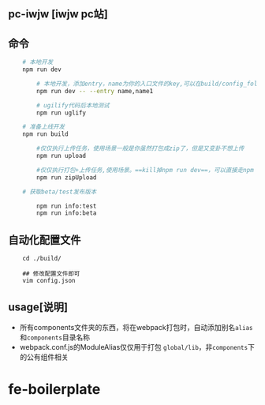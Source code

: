 ## pc-iwjw   [iwjw pc站]
## 命令
```bash
    # 本地开发
    npm run dev

        # 本地开发，添加entry，name为你的入口文件的key,可以在build/config_folder/[,main_files,static_files]中查看
        npm run dev -- --entry name,name1

        # ugilify代码后本地测试
        npm run uglify

    # 准备上线开发
    npm run build

        #仅仅执行上传任务，使用场景一般是你虽然打包成zip了，但是又变卦不想上传
        npm run upload

        #仅仅执行打包+上传任务,使用场景。==kill掉npm run dev==，可以直接走npm run zipUpload
        npm run zipUpload

    # 获取beta/test发布版本

        npm run info:test
        npm run info:beta


```

## 自动化配置文件
```
    cd ./build/

    ## 修改配置文件即可
    vim config.json
```

## usage[说明]
- 所有components文件夹的东西，将在webpack打包时，自动添加别名```alias```和```components```目录名称
- webpack.conf.js的ModuleAlias仅仅用于打包 ```global/lib```，非```components```下的公有组件相关



# fe-boilerplate
